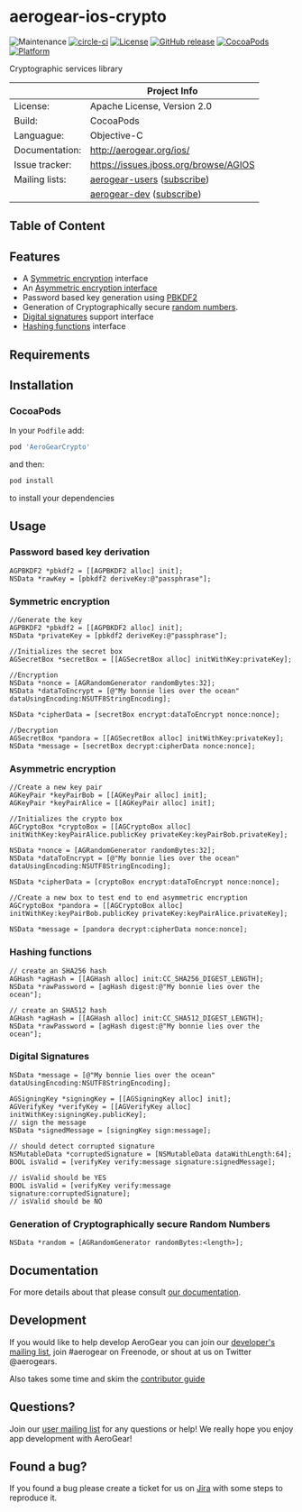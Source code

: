 # aerogear-ios-crypto

![Maintenance](https://img.shields.io/maintenance/yes/2017.svg)
[![circle-ci](https://img.shields.io/circleci/project/github/aerogear/aerogear-ios-crypto/master.svg)](https://circleci.com/gh/aerogear/aerogear-ios-crypto)
[![License](https://img.shields.io/badge/-Apache%202.0-blue.svg)](https://opensource.org/s/Apache-2.0)
[![GitHub release](https://img.shields.io/github/release/aerogear/aerogear-ios-crypto.svg)](https://github.com/aerogear/aerogear-ios-crypto/releases)
[![CocoaPods](https://img.shields.io/cocoapods/v/AeroGearCrypto.svg)](https://cocoapods.org/pods/AeroGearCrypto)
[![Platform](https://img.shields.io/cocoapods/p/AeroGearCrypto.svg)](https://cocoapods.org/pods/AeroGearCrypto)

Cryptographic services library

|                 | Project Info                                 |
| --------------- | -------------------------------------------- |
| License:        | Apache License, Version 2.0                  |
| Build:          | CocoaPods                                    |
| Languague:      | Objective-C                                  |
| Documentation:  | http://aerogear.org/ios/                     |
| Issue tracker:  | https://issues.jboss.org/browse/AGIOS        |
| Mailing lists:  | [aerogear-users](http://aerogear-users.1116366.n5.nabble.com/) ([subscribe](https://lists.jboss.org/mailman/listinfo/aerogear-users))                            |
|                 | [aerogear-dev](http://aerogear-dev.1069024.n5.nabble.com/) ([subscribe](https://lists.jboss.org/mailman/listinfo/aerogear-dev))     

## Table of Content

## Features

* A [Symmetric encryption](http://nacl.cr.yp.to/secretbox.html) interface
* An [Asymmetric encryption interface](http://nacl.cr.yp.to/box.html)
* Password based key generation using [PBKDF2](http://en.wikipedia.org/wiki/PBKDF2)
* Generation of Cryptographically secure [random numbers](http://en.wikipedia.org/wiki/Cryptographically_secure_pseudorandom_number_generator).
* [Digital signatures](http://ed25519.cr.yp.to) support interface 
* [Hashing functions](http://csrc.nist.gov/publications/fips/fips180-4/fips-180-4.pdf) interface

## Requirements

## Installation

### CocoaPods

In your `Podfile` add:

```bash
pod 'AeroGearCrypto'
```

and then:

```bash
pod install
```

to install your dependencies

## Usage

### Password based key derivation

```ObjC
AGPBKDF2 *pbkdf2 = [[AGPBKDF2 alloc] init];
NSData *rawKey = [pbkdf2 deriveKey:@"passphrase"];
```

### Symmetric encryption

```ObjC
//Generate the key
AGPBKDF2 *pbkdf2 = [[AGPBKDF2 alloc] init];
NSData *privateKey = [pbkdf2 deriveKey:@"passphrase"];

//Initializes the secret box
AGSecretBox *secretBox = [[AGSecretBox alloc] initWithKey:privateKey];

//Encryption
NSData *nonce = [AGRandomGenerator randomBytes:32];
NSData *dataToEncrypt = [@"My bonnie lies over the ocean" dataUsingEncoding:NSUTF8StringEncoding];

NSData *cipherData = [secretBox encrypt:dataToEncrypt nonce:nonce];

//Decryption
AGSecretBox *pandora = [[AGSecretBox alloc] initWithKey:privateKey];
NSData *message = [secretBox decrypt:cipherData nonce:nonce];
```

### Asymmetric encryption

```ObjC
//Create a new key pair
AGKeyPair *keyPairBob = [[AGKeyPair alloc] init];
AGKeyPair *keyPairAlice = [[AGKeyPair alloc] init];

//Initializes the crypto box
AGCryptoBox *cryptoBox = [[AGCryptoBox alloc] initWithKey:keyPairAlice.publicKey privateKey:keyPairBob.privateKey];

NSData *nonce = [AGRandomGenerator randomBytes:32];
NSData *dataToEncrypt = [@"My bonnie lies over the ocean" dataUsingEncoding:NSUTF8StringEncoding];

NSData *cipherData = [cryptoBox encrypt:dataToEncrypt nonce:nonce];

//Create a new box to test end to end asymmetric encryption
AGCryptoBox *pandora = [[AGCryptoBox alloc] initWithKey:keyPairBob.publicKey privateKey:keyPairAlice.privateKey];

NSData *message = [pandora decrypt:cipherData nonce:nonce];
```

### Hashing functions

```ObjC
// create an SHA256 hash
AGHash *agHash = [[AGHash alloc] init:CC_SHA256_DIGEST_LENGTH];
NSData *rawPassword = [agHash digest:@"My bonnie lies over the ocean"];

// create an SHA512 hash
AGHash *agHash = [[AGHash alloc] init:CC_SHA512_DIGEST_LENGTH];
NSData *rawPassword = [agHash digest:@"My bonnie lies over the ocean"];
```

### Digital Signatures

```ObjC
NSData *message = [@"My bonnie lies over the ocean" dataUsingEncoding:NSUTF8StringEncoding];
    
AGSigningKey *signingKey = [[AGSigningKey alloc] init];
AGVerifyKey *verifyKey = [[AGVerifyKey alloc] initWithKey:signingKey.publicKey];
// sign the message
NSData *signedMessage = [signingKey sign:message];

// should detect corrupted signature
NSMutableData *corruptedSignature = [NSMutableData dataWithLength:64];
BOOL isValid = [verifyKey verify:message signature:signedMessage];
   
// isValid should be YES
BOOL isValid = [verifyKey verify:message signature:corruptedSignature];
// isValid should be NO
```

### Generation of Cryptographically secure Random Numbers
```ObjC
NSData *random = [AGRandomGenerator randomBytes:<length>];
```
	
## Documentation

For more details about that please consult [our documentation](http://aerogear.org/ios/).

## Development

If you would like to help develop AeroGear you can join our [developer's mailing list](https://lists.jboss.org/mailman/listinfo/aerogear-dev), join #aerogear on Freenode, or shout at us on Twitter @aerogears.

Also takes some time and skim the [contributor guide](http://aerogear.org/docs/guides/Contributing/)

## Questions?

Join our [user mailing list](https://lists.jboss.org/mailman/listinfo/aerogear-users) for any questions or help! We really hope you enjoy app development with AeroGear!

## Found a bug?

If you found a bug please create a ticket for us on [Jira](https://issues.jboss.org/browse/AGIOS) with some steps to reproduce it.
